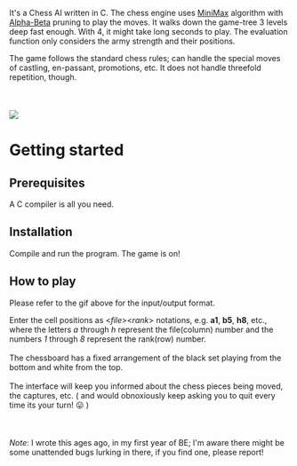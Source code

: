 It's a Chess AI written in C. The chess engine uses [MiniMax](https://en.wikipedia.org/wiki/Minimax) algorithm with [Alpha-Beta](https://en.wikipedia.org/wiki/Alpha%E2%80%93beta_pruning) pruning to play the moves. It walks down the game-tree 3 levels deep fast enough. With 4, it might take long seconds to play. The evaluation function only considers the army strength and their positions. 
 
The game follows the standard chess rules; can handle the special moves of castling, en-passant, promotions, etc. It does not handle threefold repetition, though.
<br><br><br><br>
![](http://i.imgur.com/s9azOYO.gif)

# Getting started

## Prerequisites
A C compiler is all you need.

## Installation
Compile and run the program. The game is on!

## How to play
Please refer to the gif above for the input/output format.

Enter the cell positions as <*file*><*rank*> notations, e.g. **a1**, **b5**, **h8**, etc., where the letters *a* through *h* represent the file(column) number and the numbers *1* through *8* represent the rank(row) number.<br><br>The chessboard has a fixed arrangement of the black set playing from the bottom and white from the top.<br><br>The interface will keep you informed about the chess pieces being moved, the captures, etc. ( and would obnoxiously keep asking you to quit every time its your turn! :stuck_out_tongue: )
<br><br><br><br>
*Note*: I wrote this ages ago, in my first year of BE; I'm aware there might be some unattended bugs lurking in there, if you find one, please report!
